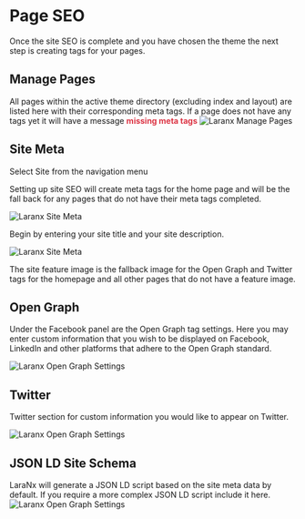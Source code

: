 # Page SEO
Once the site SEO is complete and you have chosen the theme the next step is
creating tags for your pages.

## Manage Pages 
All pages within the active theme directory (excluding index and layout) are listed here 
with their corresponding meta tags.  If a page does not have any tags yet it will have
a message <span style="color:#dc3545;">**missing meta tags**</span>
 <img :src="$withBase('/LaraNx-Pages-Main-Incomplete.png')" alt="Laranx Manage Pages">

## Site  Meta
Select Site from the navigation menu

Setting up site SEO will create meta tags for the home page and will be the fall
back for any pages that do not have their meta tags completed.

<img :src="$withBase('/Setup-LaraNx-Site-Meta-Tag-Panel.png')" alt="Laranx Site Meta">

Begin by entering your site title and your site description.  

<img :src="$withBase('/Setup-LaraNx-Site-Meta-Tag-Title-Description.png')" alt="Laranx Site Meta">

The site feature image is the fallback
image for the Open Graph and Twitter tags for the homepage and all other pages that do not
have a feature image. 

## Open Graph
Under the Facebook panel are the Open Graph tag settings.  Here you
may enter custom information that you wish to be displayed on Facebook, LinkedIn and other platforms 
that adhere to the Open Graph standard.

<img :src="$withBase('/Setup-LaraNx-Site-Facebook-OpenGraph-Tags.png')" alt="Laranx Open Graph Settings">

## Twitter
Twitter section for custom information you would like to appear on Twitter.

<img :src="$withBase('/Setup-LaraNx-Site-Twitter-Tags.png')" alt="Laranx Open Graph Settings">

## JSON LD Site Schema
LaraNx will generate a JSON LD script based on the site meta data by default.  If you 
require a more complex JSON LD script include it here.
<img :src="$withBase('/Setup-LaraNx-Site-Json-Ld-Tags.png')" alt="Laranx Open Graph Settings">

